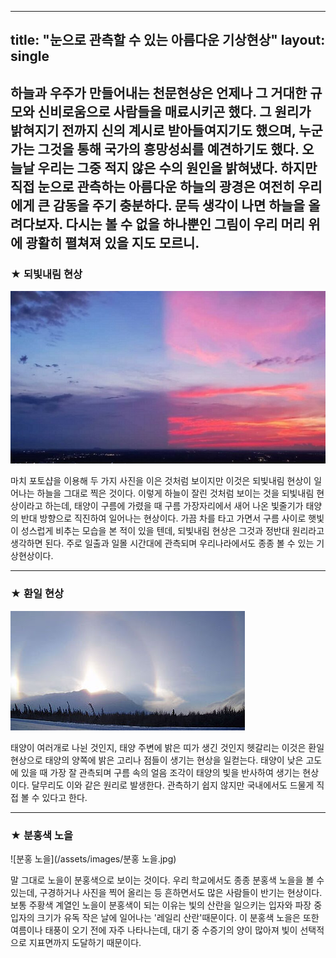 
---
title: "눈으로 관측할 수 있는 아름다운 기상현상"
layout: single
---


하늘과 우주가 만들어내는 천문현상은 언제나 그 거대한 규모와 신비로움으로 사람들을 매료시키곤 했다. 그 원리가 밝혀지기 전까지 신의 계시로 받아들여지기도 했으며,
누군가는 그것을 통해 국가의 흥망성쇠를 예견하기도 했다. 오늘날 우리는 그중 적지 않은 수의 원인을 밝혀냈다. 하지만 직접 눈으로 관측하는 아름다운 하늘의 광경은 여전히 우리에게
큰 감동을 주기 충분하다. 문득 생각이 나면 하늘을 올려다보자. 다시는 볼 수 없을 하나뿐인 그림이 우리 머리 위에 광활히 펼쳐져 있을 지도 모르니.
---
### ★ 되빛내림 현상
![되빛내림](/assets/images/되빛내림.jpg)

마치 포토샵을 이용해 두 가지 사진을 이은 것처럼 보이지만 이것은 되빛내림 현상이 일어나는 하늘을 그대로 찍은 것이다. 이렇게 하늘이 잘린 것처럼 보이는 것을 되빛내림 현상이라고 
하는데, 태양이 구름에 가렸을 때 구름 가장자리에서 새어 나온 빛줄기가 태양의 반대 방향으로 직진하여 일어나는 현상이다. 가끔 차를 타고 가면서 구름 사이로 햇빛이 성스럽게 비추는 
모습을 본 적이 있을 텐데, 되빛내림 현상은 그것과 정반대 원리라고 생각하면 된다. 주로 일출과 일몰 시간대에 관측되며 우리나라에서도 종종 볼 수 있는 기상현상이다. 

---
### ★ 환일 현상
![환일현상](/assets/images/환일현상.jpg)

태양이 여러개로 나뉜 것인지, 태양 주변에 밝은 띠가 생긴 것인지 헷갈리는 이것은 환일 현상으로 태양의 양쪽에 밝은 고리나 점들이 생기는 현상을 일컫는다. 태양이 낮은 고도에 있을 때 
가장 잘 관측되며 구름 속의 얼음 조각이 태양의 빛을 반사하여 생기는 현상이다. 달무리도 이와 같은 원리로 발생한다. 관측하기 쉽지 않지만 국내에서도 드물게 직접 볼 수 있다고 한다.

---
### ★ 분홍색 노을
![분홍 노을](/assets/images/분홍 노을.jpg)

말 그대로 노을이 분홍색으로 보이는 것이다. 우리 학교에서도 종종 분홍색 노을을 볼 수 있는데, 구경하거나 사진을 찍어 올리는 등 흔하면서도 많은 사람들이 반기는 현상이다. 
보통 주황색 계열인 노을이 분홍색이 되는 이유는 빛의 산란을 일으키는 입자와 파장 중 입자의 크기가 유독 작은 날에 일어나는 '레일리 산란'때문이다. 이 분홍색 노을은 또한 여름이나 태풍이 
오기 전에 자주 나타나는데, 대기 중 수증기의 양이 많아져 빛이 선택적으로 지표면까지 도달하기 때문이다.
